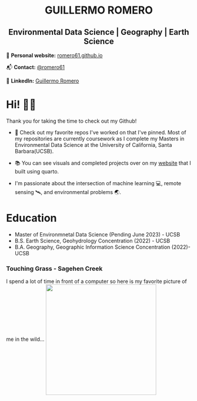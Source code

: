 
<h1 align="center"> GUILLERMO ROMERO </h1>

<h2 align="center"> Environmental Data Science | Geography | Earth Science </h2>


📝 **Personal website:** [romero61.github.io](https://romero61.github.io/)

📬 **Contact:** [@romero61](romero61@ucsb.edu)

🔗 **LinkedIn:** [Guillermo Romero](https://www.linkedin.com/in/romero61/)
# Hi! 👋🏽
Thank you for taking the time to check out my Github! 

- 📌 Check out my favorite repos I've worked on that I've pinned. Most of my repositories are currently coursework as I complete my Masters in Environmental Data Science at the University of California, Santa Barbara(UCSB). 

- 📚 You can see visuals and completed projects over on my [website](https://romero61.github.io/projects.html) that I built using quarto.

-  I'm passionate about the intersection of machine learning  💻, remote sensing 🛰, and environmental problems 🌏.

# Education
- Master of Environmnetal Data Science (Pending June 2023) - UCSB
- B.S. Earth Science, Geohydrology Concentration (2022) - UCSB
- B.A. Geography, Geographic Information Science Concentration (2022)- UCSB

### Touching Grass - Sagehen Creek
I spend a lot of time in front of a computer so here is my favorite picture of me in the wild...
<img align="center" src="https://github.com/romero61/romero61/blob/main/IMG_1368.jpg" width="300">

<!--
**romero61/romero61** is a ✨ _special_ ✨ repository because its `README.md` (this file) appears on your GitHub profile.

Here are some ideas to get you started:

- 🔭 I’m currently working on ...
- 🌱 I’m currently learning ...
- 👯 I’m looking to collaborate on ...
- 🤔 I’m looking for help with ...
- 💬 Ask me about ...
- 📫 How to reach me: ...
- 😄 Pronouns: ...
- ⚡ Fun fact: ...
-->
